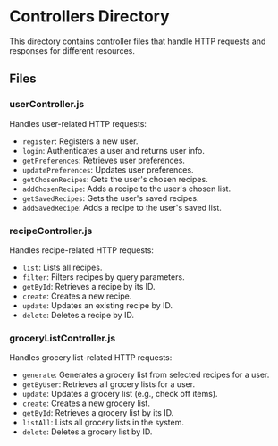 # Controllers Directory

This directory contains controller files that handle HTTP requests and responses for different resources.

## Files

### userController.js
Handles user-related HTTP requests:
- `register`: Registers a new user.
- `login`: Authenticates a user and returns user info.
- `getPreferences`: Retrieves user preferences.
- `updatePreferences`: Updates user preferences.
- `getChosenRecipes`: Gets the user's chosen recipes.
- `addChosenRecipe`: Adds a recipe to the user's chosen list.
- `getSavedRecipes`: Gets the user's saved recipes.
- `addSavedRecipe`: Adds a recipe to the user's saved list.

### recipeController.js
Handles recipe-related HTTP requests:
- `list`: Lists all recipes.
- `filter`: Filters recipes by query parameters.
- `getById`: Retrieves a recipe by its ID.
- `create`: Creates a new recipe.
- `update`: Updates an existing recipe by ID.
- `delete`: Deletes a recipe by ID.

### groceryListController.js
Handles grocery list-related HTTP requests:
- `generate`: Generates a grocery list from selected recipes for a user.
- `getByUser`: Retrieves all grocery lists for a user.
- `update`: Updates a grocery list (e.g., check off items).
- `create`: Creates a new grocery list.
- `getById`: Retrieves a grocery list by its ID.
- `listAll`: Lists all grocery lists in the system.
- `delete`: Deletes a grocery list by ID. 